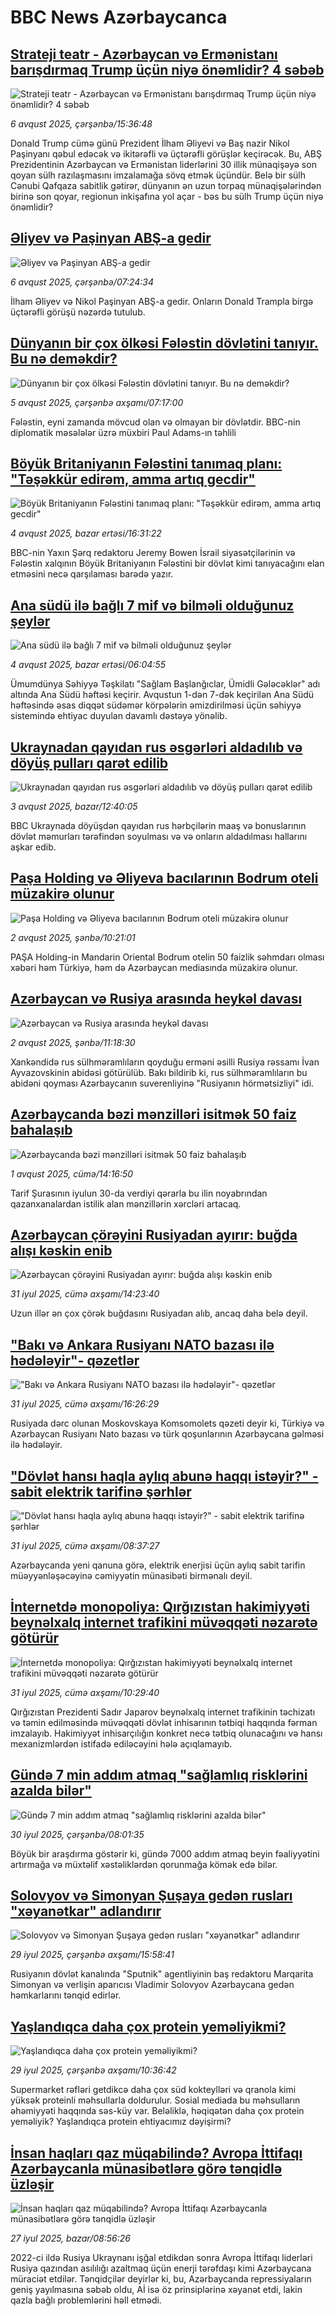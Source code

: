 # BBC News Azərbaycanca## [Strateji teatr - Azərbaycan və Ermənistanı barışdırmaq Trump üçün niyə önəmlidir? 4 səbəb](https://www.bbc.com/azeri/articles/cn840knrgv4o?at_medium=RSS&at_campaign=rss?at_campaign=githubrss)![Strateji teatr - Azərbaycan və Ermənistanı barışdırmaq Trump üçün niyə önəmlidir? 4 səbəb](https://ichef.bbci.co.uk/ace/ws/240/cpsprodpb/6d9f/live/7cccdfc0-72d4-11f0-a96b-23029eb18083.jpg)_6 avqust 2025, çərşənbə/15:36:48_Donald Trump cümə günü Prezident İlham Əliyevi və Baş nazir Nikol Paşinyanı qəbul edəcək və ikitərəfli və üçtərəfli görüşlər keçirəcək. Bu, ABŞ Prezidentinin Azərbaycan və Ermənistan liderlərini 30 illik münaqişəyə son qoyan sülh razılaşmasını imzalamağa sövq etmək üçündür.
Belə bir sülh Cənubi Qafqaza sabitlik gətirər, dünyanın ən uzun torpaq münaqişələrindən birinə son qoyar, regionun inkişafına yol açar  - bəs bu sülh Trump üçün niyə önəmlidir?## [Əliyev və Paşinyan ABŞ-a gedir ](https://www.bbc.com/azeri/articles/c5y2gg4pekpo?at_medium=RSS&at_campaign=rss?at_campaign=githubrss)![Əliyev və Paşinyan ABŞ-a gedir ](https://ichef.bbci.co.uk/ace/ws/240/cpsprodpb/137a/live/c27a79c0-7297-11f0-89ea-4d6f9851f623.png)_6 avqust 2025, çərşənbə/07:24:34_İlham Əliyev və Nikol Paşinyan ABŞ-a gedir. Onların Donald Trampla birgə üçtərəfli görüşü nəzərdə tutulub.## [Dünyanın bir çox ölkəsi Fələstin dövlətini tanıyır. Bu nə deməkdir?](https://www.bbc.com/azeri/articles/clyjdxndvn7o?at_medium=RSS&at_campaign=rss?at_campaign=githubrss)![Dünyanın bir çox ölkəsi Fələstin dövlətini tanıyır. Bu nə deməkdir?](https://ichef.bbci.co.uk/ace/ws/240/cpsprodpb/1e29/live/75a6b230-6d9c-11f0-8dbd-f3d32ebd3327.jpg)_5 avqust 2025, çərşənbə axşamı/07:17:00_Fələstin, eyni zamanda mövcud olan və olmayan bir dövlətdir. BBC-nin diplomatik məsələlər üzrə müxbiri Paul Adams-ın təhlili## [Böyük Britaniyanın Fələstini tanımaq planı: "Təşəkkür edirəm, amma artıq gecdir"](https://www.bbc.com/azeri/articles/ce9384z88rxo?at_medium=RSS&at_campaign=rss?at_campaign=githubrss)![Böyük Britaniyanın Fələstini tanımaq planı: "Təşəkkür edirəm, amma artıq gecdir"](https://ichef.bbci.co.uk/ace/ws/240/cpsprodpb/18bb/live/782c44c0-7143-11f0-89ea-4d6f9851f623.png)_4 avqust 2025, bazar ertəsi/16:31:22_BBC-nin Yaxın Şərq redaktoru Jeremy Bowen İsrail siyasətçilərinin və Fələstin xalqının Böyük Britaniyanın Fələstini bir dövlət kimi tanıyacağını elan etməsini necə qarşılaması barədə yazır.## [Ana südü ilə bağlı 7 mif və bilməli olduğunuz şeylər](https://www.bbc.com/azeri/articles/c87m4nkr7n5o?at_medium=RSS&at_campaign=rss?at_campaign=githubrss)![Ana südü ilə bağlı 7 mif və bilməli olduğunuz şeylər](https://ichef.bbci.co.uk/ace/ws/240/cpsprodpb/e418/live/5bf91a90-3292-11ee-9edf-f5e2f1f9bf2a.jpg)_4 avqust 2025, bazar ertəsi/06:04:55_Ümumdünya Səhiyyə Təşkilatı "Sağlam Başlanğıclar, Ümidli Gələcəklər" adı altında Ana Südü həftəsi keçirir. Avqustun 1-dən 7-dək keçirilən Ana Südü həftəsində əsas diqqət südəmər körpələrin əmizdirilməsi üçün səhiyyə sistemində ehtiyac duyulan davamlı dəstəyə yönəlib.## [Ukraynadan qayıdan rus əsgərləri aldadılıb və döyüş pulları qarət edilib](https://www.bbc.com/azeri/articles/cdxynxzy5e7o?at_medium=RSS&at_campaign=rss?at_campaign=githubrss)![Ukraynadan qayıdan rus əsgərləri aldadılıb və döyüş pulları qarət edilib](https://ichef.bbci.co.uk/ace/ws/240/cpsprodpb/ef2c/live/386b2040-6c7a-11f0-9558-7138ef2ed62f.jpg)_3 avqust 2025, bazar/12:40:05_BBC Ukraynada döyüşdən qayıdan rus hərbçilərin maaş və bonuslarının dövlət məmurları tərəfindən soyulması və və onların aldadılması hallarını aşkar edib.## [Paşa Holding və Əliyeva bacılarının Bodrum oteli müzakirə olunur](https://www.bbc.com/azeri/articles/c05el6pjlj2o?at_medium=RSS&at_campaign=rss?at_campaign=githubrss)![Paşa Holding və Əliyeva bacılarının Bodrum oteli müzakirə olunur](https://ichef.bbci.co.uk/ace/ws/240/cpsprodpb/f7cd/live/e81a5d50-6f89-11f0-8d8d-0b5ce2e05bd0.png)_2 avqust 2025, şənbə/10:21:01_PAŞA Holding-in Mandarin Oriental Bodrum otelin 50 faizlik səhmdarı olması xəbəri həm Türkiyə, həm də Azərbaycan mediasında müzakirə olunur.## [Azərbaycan və Rusiya arasında heykəl davası](https://www.bbc.com/azeri/articles/c9vdkwegnweo?at_medium=RSS&at_campaign=rss?at_campaign=githubrss)![Azərbaycan və Rusiya arasında heykəl davası](https://ichef.bbci.co.uk/ace/ws/240/cpsprodpb/8f1a/live/46851300-6f92-11f0-8d8d-0b5ce2e05bd0.png)_2 avqust 2025, şənbə/11:18:30_Xankəndidə rus sülhməramlıların qoyduğu erməni əsilli Rusiya rəssamı İvan Ayvazovskinin abidəsi götürülüb.
Bakı bildirib ki, rus sülhməramlıların bu abidəni qoyması Azərbaycanın suverenliyinə "Rusiyanın hörmətsizliyi" idi.## [Azərbaycanda bəzi mənzilləri isitmək 50 faiz bahalaşıb](https://www.bbc.com/azeri/articles/c3dpx7y019mo?at_medium=RSS&at_campaign=rss?at_campaign=githubrss)![Azərbaycanda bəzi mənzilləri isitmək 50 faiz bahalaşıb](https://ichef.bbci.co.uk/ace/ws/240/cpsprodpb/6ced/live/dc4a61f0-6edf-11f0-8dbd-f3d32ebd3327.jpg)_1 avqust 2025, cümə/14:16:50_Tarif Şurasının iyulun 30-da verdiyi qərarla bu ilin noyabrından qazanxanalardan istilik alan mənzillərin xərcləri artacaq.## [Azərbaycan çörəyini Rusiyadan ayırır: buğda alışı kəskin enib](https://www.bbc.com/azeri/articles/ckgex1kxvv7o?at_medium=RSS&at_campaign=rss?at_campaign=githubrss)![Azərbaycan çörəyini Rusiyadan ayırır: buğda alışı kəskin enib](https://ichef.bbci.co.uk/ace/ws/240/cpsprodpb/c906/live/1b9cbd20-6e19-11f0-aa33-1bf5e0b3ec8e.jpg)_31 iyul 2025, cümə axşamı/14:23:40_Uzun illər ən çox çörək buğdasını Rusiyadan alıb, ancaq daha belə deyil.## ["Bakı və Ankara Rusiyanı NATO bazası ilə hədələyir"- qəzetlər](https://www.bbc.com/azeri/articles/c15l9n24ekjo?at_medium=RSS&at_campaign=rss?at_campaign=githubrss)!["Bakı və Ankara Rusiyanı NATO bazası ilə hədələyir"- qəzetlər](https://ichef.bbci.co.uk/ace/ws/240/cpsprodpb/1cf6/live/8ddda3c0-6e2a-11f0-91e6-fdb094521f8b.png)_31 iyul 2025, cümə axşamı/16:26:29_Rusiyada dərc olunan Moskovskaya Komsomolets qəzeti deyir ki, Türkiyə və Azərbaycan Rusiyanı Nato bazası və türk qoşunlarının Azərbaycana gəlməsi ilə hədələyir.## ["Dövlət hansı haqla aylıq abunə haqqı istəyir?" - sabit elektrik tarifinə şərhlər](https://www.bbc.com/azeri/articles/cy7ykkxe5jzo?at_medium=RSS&at_campaign=rss?at_campaign=githubrss)!["Dövlət hansı haqla aylıq abunə haqqı istəyir?" - sabit elektrik tarifinə şərhlər](https://ichef.bbci.co.uk/ace/ws/240/cpsprodpb/d9c3/live/7aadc6c0-6de6-11f0-a892-515a56809149.jpg)_31 iyul 2025, cümə axşamı/08:37:27_Azərbaycanda yeni qanuna görə, elektrik enerjisi üçün aylıq sabit tarifin müəyyənləşəcəyinə cəmiyyətin münasibəti birmənalı deyil.## [İnternetdə monopoliya: Qırğızıstan hakimiyyəti beynəlxalq internet trafikini müvəqqəti nəzarətə götürür](https://www.bbc.com/azeri/articles/cvgprr24l2wo?at_medium=RSS&at_campaign=rss?at_campaign=githubrss)![İnternetdə monopoliya: Qırğızıstan hakimiyyəti beynəlxalq internet trafikini müvəqqəti nəzarətə götürür](https://ichef.bbci.co.uk/ace/ws/240/cpsprodpb/8bac/live/92f15ce0-6c8f-11f0-bf2e-55eecfefc576.jpg)_31 iyul 2025, cümə axşamı/10:29:40_Qırğızıstan Prezidenti Sadır Japarov beynəlxalq internet trafikinin təchizatı və təmin edilməsində müvəqqəti dövlət inhisarının tətbiqi haqqında fərman imzalayıb. 
Hakimiyyət inhisarçılığın konkret necə tətbiq olunacağını və hansı mexanizmlərdən istifadə ediləcəyini hələ açıqlamayıb.## [Gündə 7 min addım atmaq "sağlamlıq risklərini azalda bilər" ](https://www.bbc.com/azeri/articles/c2096g45wrxo?at_medium=RSS&at_campaign=rss?at_campaign=githubrss)![Gündə 7 min addım atmaq "sağlamlıq risklərini azalda bilər" ](https://ichef.bbci.co.uk/ace/ws/240/cpsprodpb/5f46/live/8eb670e0-6d14-11f0-8dbd-f3d32ebd3327.jpg)_30 iyul 2025, çərşənbə/08:01:35_Böyük bir araşdırma göstərir ki, gündə 7000 addım atmaq beyin fəaliyyətini artırmağa və müxtəlif xəstəliklərdən qorunmağa kömək edə bilər.## [Solovyov və Simonyan Şuşaya gedən rusları "xəyanətkar" adlandırır](https://www.bbc.com/azeri/articles/cewy2x4rzq0o?at_medium=RSS&at_campaign=rss?at_campaign=githubrss)![Solovyov və Simonyan Şuşaya gedən rusları "xəyanətkar" adlandırır](https://ichef.bbci.co.uk/ace/ws/240/cpsprodpb/64d8/live/addce560-6c94-11f0-9a27-87bb9aa7e3da.jpg)_29 iyul 2025, çərşənbə axşamı/15:58:41_Rusiyanın dövlət kanalında "Sputnik" agentliyinin baş redaktoru Marqarita Simonyan və verlişin aparıcısı Vladimir Solovyov Azərbaycana gedən həmkarlarını tənqid edirlər.## [Yaşlandıqca daha çox protein yeməliyikmi?](https://www.bbc.com/azeri/articles/c07pn7yn515o?at_medium=RSS&at_campaign=rss?at_campaign=githubrss)![Yaşlandıqca daha çox protein yeməliyikmi?](https://ichef.bbci.co.uk/ace/ws/240/cpsprodpb/23a2/live/f94f7be0-6963-11f0-9519-e3a8ae3ab590.jpg)_29 iyul 2025, çərşənbə axşamı/10:36:42_Supermarket rəfləri getdikcə daha çox süd kokteylləri və qranola kimi yüksək proteinli məhsullarla doldurulur. Sosial mediada bu məhsulların əhəmiyyəti haqqında səs-küy var.
Beləliklə, həqiqətən daha çox protein yeməliyik? Yaşlandıqca protein ehtiyacımız dəyişirmi?## [İnsan haqları qaz müqabilində? Avropa İttifaqı Azərbaycanla münasibətlərə görə tənqidlə üzləşir](https://www.bbc.com/azeri/articles/c776ln61ym1o?at_medium=RSS&at_campaign=rss?at_campaign=githubrss)![İnsan haqları qaz müqabilində? Avropa İttifaqı Azərbaycanla münasibətlərə görə tənqidlə üzləşir](https://ichef.bbci.co.uk/ace/ws/240/cpsprodpb/9ecf/live/3279fea0-6963-11f0-b2d3-f75ba2a92ec7.jpg)_27 iyul 2025, bazar/08:56:26_2022-ci ildə Rusiya Ukraynanı işğal etdikdən sonra Avropa İttifaqı liderləri Rusiya qazından asılılığı azaltmaq üçün enerji tərəfdaşı kimi Azərbaycana müraciət etdilər. Tənqidçilər deyirlər ki, bu, Azərbaycanda repressiyaların geniş yayılmasına səbəb oldu, Aİ isə öz prinsiplərinə xəyanət etdi, lakin qazla bağlı problemlərini həll etmədi.